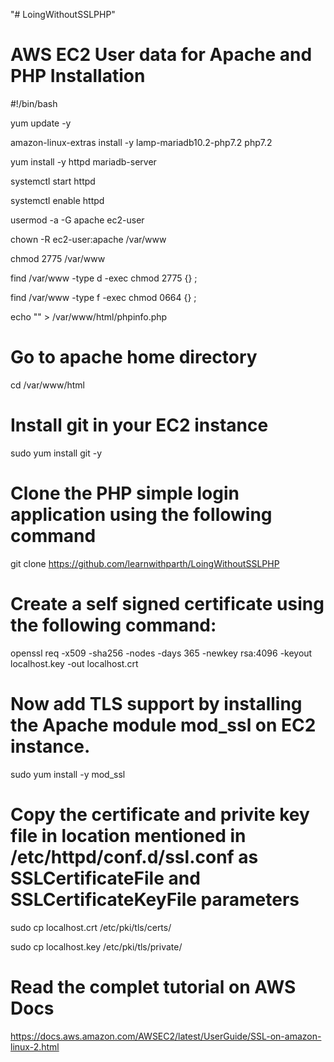 "# LoingWithoutSSLPHP" 
# AWS EC2 User data for Apache and PHP Installation
#!/bin/bash 

yum update -y

amazon-linux-extras install -y lamp-mariadb10.2-php7.2 php7.2

yum install -y httpd mariadb-server

systemctl start httpd

systemctl enable httpd

usermod -a -G apache ec2-user

chown -R ec2-user:apache /var/www

chmod 2775 /var/www

find /var/www -type d -exec chmod 2775 {} ;

find /var/www -type f -exec chmod 0664 {} ;

echo "" > /var/www/html/phpinfo.php

# Go to apache home directory
cd /var/www/html

# Install git in your EC2 instance
sudo yum install git -y

# Clone the PHP simple login application using the following command
git clone https://github.com/learnwithparth/LoingWithoutSSLPHP

# Create a self signed certificate using the following command:
openssl req -x509 -sha256 -nodes -days 365 -newkey rsa:4096 -keyout localhost.key -out localhost.crt

# Now add TLS support by installing the Apache module mod_ssl on EC2 instance.
sudo yum install -y mod_ssl

# Copy the certificate and privite key file in location mentioned in /etc/httpd/conf.d/ssl.conf as SSLCertificateFile and SSLCertificateKeyFile parameters

sudo cp localhost.crt /etc/pki/tls/certs/

sudo cp localhost.key /etc/pki/tls/private/

# Read the complet tutorial on AWS Docs
https://docs.aws.amazon.com/AWSEC2/latest/UserGuide/SSL-on-amazon-linux-2.html
